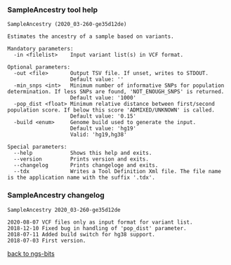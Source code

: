 ### SampleAncestry tool help
	SampleAncestry (2020_03-260-ge35d12de)
	
	Estimates the ancestry of a sample based on variants.
	
	Mandatory parameters:
	  -in <filelist>    Input variant list(s) in VCF format.
	
	Optional parameters:
	  -out <file>       Output TSV file. If unset, writes to STDOUT.
	                    Default value: ''
	  -min_snps <int>   Minimum number of informative SNPs for population determination. If less SNPs are found, 'NOT_ENOUGH_SNPS' is returned.
	                    Default value: '1000'
	  -pop_dist <float> Minimum relative distance between first/second population score. If below this score 'ADMIXED/UNKNOWN' is called.
	                    Default value: '0.15'
	  -build <enum>     Genome build used to generate the input.
	                    Default value: 'hg19'
	                    Valid: 'hg19,hg38'
	
	Special parameters:
	  --help            Shows this help and exits.
	  --version         Prints version and exits.
	  --changelog       Prints changeloge and exits.
	  --tdx             Writes a Tool Definition Xml file. The file name is the application name with the suffix '.tdx'.
	
### SampleAncestry changelog
	SampleAncestry 2020_03-260-ge35d12de
	
	2020-08-07 VCF files only as input format for variant list.
	2018-12-10 Fixed bug in handling of 'pop_dist' parameter.
	2018-07-11 Added build switch for hg38 support.
	2018-07-03 First version.
[back to ngs-bits](https://github.com/imgag/ngs-bits)